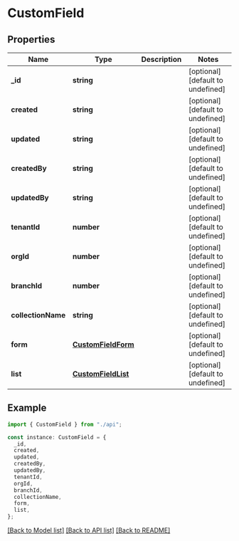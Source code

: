 # CustomField

## Properties

| Name               | Type                                      | Description | Notes                             |
| ------------------ | ----------------------------------------- | ----------- | --------------------------------- |
| **\_id**           | **string**                                |             | [optional] [default to undefined] |
| **created**        | **string**                                |             | [optional] [default to undefined] |
| **updated**        | **string**                                |             | [optional] [default to undefined] |
| **createdBy**      | **string**                                |             | [optional] [default to undefined] |
| **updatedBy**      | **string**                                |             | [optional] [default to undefined] |
| **tenantId**       | **number**                                |             | [optional] [default to undefined] |
| **orgId**          | **number**                                |             | [optional] [default to undefined] |
| **branchId**       | **number**                                |             | [optional] [default to undefined] |
| **collectionName** | **string**                                |             | [optional] [default to undefined] |
| **form**           | [**CustomFieldForm**](CustomFieldForm.md) |             | [optional] [default to undefined] |
| **list**           | [**CustomFieldList**](CustomFieldList.md) |             | [optional] [default to undefined] |

## Example

```typescript
import { CustomField } from "./api";

const instance: CustomField = {
  _id,
  created,
  updated,
  createdBy,
  updatedBy,
  tenantId,
  orgId,
  branchId,
  collectionName,
  form,
  list,
};
```

[[Back to Model list]](../README.md#documentation-for-models) [[Back to API list]](../README.md#documentation-for-api-endpoints) [[Back to README]](../README.md)
